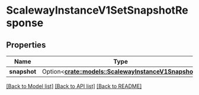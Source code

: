 # ScalewayInstanceV1SetSnapshotResponse

## Properties

Name | Type | Description | Notes
------------ | ------------- | ------------- | -------------
**snapshot** | Option<[**crate::models::ScalewayInstanceV1Snapshot**](scaleway.instance.v1.Snapshot.md)> |  | [optional]

[[Back to Model list]](../README.md#documentation-for-models) [[Back to API list]](../README.md#documentation-for-api-endpoints) [[Back to README]](../README.md)


